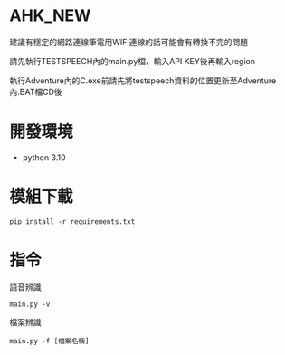 # AHK_NEW

建議有穩定的網路連線筆電用WIFI連線的話可能會有轉換不完的問題

請先執行TESTSPEECH內的main.py檔，輸入API KEY後再輸入region

執行Adventure內的C.exe前請先將testspeech資料的位置更新至Adventure內.BAT檔CD後


# 開發環境

 * python 3.10



# 模組下載


`pip install -r requirements.txt`

# 指令

語音辨識

`main.py -v`

檔案辨識

`main.py -f [檔案名稱]`

